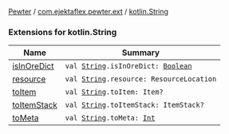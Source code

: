 [Pewter](../../index.md) / [com.ejektaflex.pewter.ext](../index.md) / [kotlin.String](./index.md)

### Extensions for kotlin.String

| Name | Summary |
|---|---|
| [isInOreDict](is-in-ore-dict.md) | `val `[`String`](https://kotlinlang.org/api/latest/jvm/stdlib/kotlin/-string/index.html)`.isInOreDict: `[`Boolean`](https://kotlinlang.org/api/latest/jvm/stdlib/kotlin/-boolean/index.html) |
| [resource](resource.md) | `val `[`String`](https://kotlinlang.org/api/latest/jvm/stdlib/kotlin/-string/index.html)`.resource: ResourceLocation` |
| [toItem](to-item.md) | `val `[`String`](https://kotlinlang.org/api/latest/jvm/stdlib/kotlin/-string/index.html)`.toItem: Item?` |
| [toItemStack](to-item-stack.md) | `val `[`String`](https://kotlinlang.org/api/latest/jvm/stdlib/kotlin/-string/index.html)`.toItemStack: ItemStack?` |
| [toMeta](to-meta.md) | `val `[`String`](https://kotlinlang.org/api/latest/jvm/stdlib/kotlin/-string/index.html)`.toMeta: `[`Int`](https://kotlinlang.org/api/latest/jvm/stdlib/kotlin/-int/index.html) |
